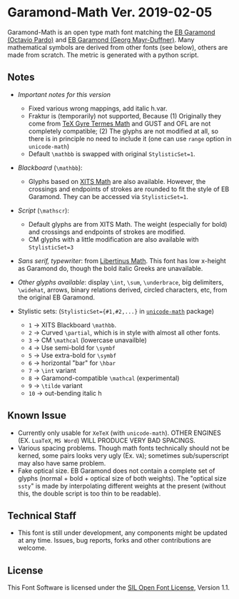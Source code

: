<!-- README for CTAN -->
# Garamond-Math Ver. 2019-02-05

Garamond-Math is an open type math font matching the [EB Garamond (Octavio Pardo)](https://github.com/octaviopardo/EBGaramond12/) and [EB Garamond (Georg Mayr-Duffner)](https://github.com/georgd/EB-Garamond).
Many mathematical symbols are derived from other fonts (see below), others are made from scratch. The metric is generated with a python script.

## Notes

- *Important notes for this version* 
    - Fixed various wrong mappings, add italic h.var.
    - Fraktur is (temporarily) not supported, Because (1) Originally they come from  [TeX Gyre Termes Math](http://www.gust.org.pl/projects/e-foundry/tg-math/) and GUST and OFL are not completely compatible; (2) The glyphs are not modified at all, so there is in principle no need to include it (one can use `range` option in `unicode-math`) 
    - Default `\mathbb` is swapped with original `StylisticSet=1`.

- *Blackboard* (`\mathbb`):
    - Glyphs based on [XITS Math](https://github.com/khaledhosny/xits) are also available. However, the crossings and endpoints of strokes are rounded to fit the style of EB Garamond. They can be accessed via `StylisticSet=1`.

- *Script* (`\mathscr`):
    - Default glyphs are from XITS Math. The weight (especially for bold) and crossings and endpoints of strokes are modified.
    - CM glyphs with a little modification are also available with `StylisticSet=3`

- *Sans serif, typewriter*: from [Libertinus Math](https://github.com/khaledhosny/libertinus). This font has low x-height as Garamond do, though the bold italic Greeks are unavailable.

- *Other glyphs available*: display `\int`, `\sum`, `\underbrace`, big delimiters, `\widehat`, arrows, binary relations derived, circled characters, etc, from the original EB Garamond.

- Stylistic sets: (`StylisticSet={#1,#2,...}` in [`unicode-math`](https://ctan.org/pkg/unicode-math?lang=en) package)

    - `1` → XITS Blackboard `\mathbb`.
    - `2` → Curved `\partial`, which is in style with almost all other fonts.
    - `3` → CM `\mathcal` (lowercase unavailble)
    - `4` → Use semi-bold for `\symbf`
    - `5` → Use extra-bold for `\symbf`
    - `6` → horizontal "bar" for `\hbar`
    - `7` → `\int` variant
    - `8` → Garamond-compatible `\mathcal` (experimental)
    - `9` → `\tilde` variant
    - `10` → out-bending italic h

## Known Issue
- Currently only usable for `XeTeX` (with `unicode-math`). OTHER ENGINES (EX. `LuaTeX`, `MS Word`) WILL PRODUCE VERY BAD SPACINGS.
- Various spacing problems. Though math fonts technically should not be kerned, some pairs looks very ugly (Ex. `VA`); sometimes sub/superscript may also have same problem.
- Fake optical size. EB Garamond does not contain a complete set of glyphs (normal + bold + optical size of both weights). The "optical size `ssty`" is made by interpolating different weights at the present (without this, the double script is too thin to be readable). 

## Technical Staff
- This font is still under development, any components might be updated at any time. Issues, bug reports, forks and other contributions are welcome.

## License

This Font Software is licensed under the [SIL Open Font License](http://scripts.sil.org/OFL), Version 1.1.


